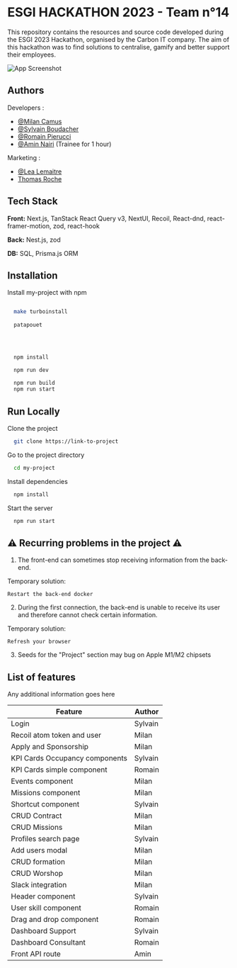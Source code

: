 
# ESGI HACKATHON 2023 - Team n°14

This repository contains the resources and source code developed during the ESGI 2023 Hackathon, organised by the Carbon IT company. 
The aim of this hackathon was to find solutions to centralise, gamify and better support their employees.




![App Screenshot](https://i.postimg.cc/B6JSHyvk/Capture-d-e-cran-2023-06-11-a-17-16-01.png)




## Authors

Developers :
- [@Milan Camus](https://github.com/MisterGoodDeal)
- [@Sylvain Boudacher](https://github.com/SylvainBoudacher)
- [@Romain Pierucci](https://github.com/Norudah)
- [@Amin Nairi](https://github.com/aminnairi) (Trainee for 1 hour)

Marketing :
- [@Lea Lemaitre](https://www.linkedin.com/in/l%C3%A9a-lemaitre-chef-de-projets-marketing-operationnel)
- [Thomas Roche](https://www.linkedin.com/in/thomas-r-8a3526179/)

## Tech Stack

**Front:** Next.js, TanStack React Query v3, NextUI, Recoil, React-dnd, react-framer-motion, zod, react-hook

**Back:** Nest.js, zod

**DB:** SQL, Prisma.js ORM



## Installation

Install my-project with npm

```bash

  make turboinstall
  
  patapouet

  
  
```

```bash
  npm install

  npm run dev

  npm run build
  npm run start
```
    
## Run Locally

Clone the project

```bash
  git clone https://link-to-project
```

Go to the project directory

```bash
  cd my-project
```

Install dependencies

```bash
  npm install
```

Start the server

```bash
  npm run start
```

## ⚠️ Recurring problems in the project ⚠️

 1. The front-end can sometimes stop receiving information from the back-end.

Temporary solution: 
```
Restart the back-end docker
```

2. During the first connection, the back-end is unable to receive its user and therefore cannot check certain information.

Temporary solution: 
```
Refresh your browser
```

3. Seeds for the "Project" section may bug on Apple M1/M2 chipsets



## List of features

Any additional information goes here

| Feature                        | Author  |
|--------------------------------|---------|
| Login                          | Sylvain |
| Recoil atom token and user     | Milan   |
| Apply and Sponsorship          | Milan   |
| KPI Cards Occupancy components | Sylvain |
| KPI Cards simple component     | Romain  |
| Events component               | Milan   |
| Missions component             | Milan   |
| Shortcut component             | Sylvain |
| CRUD Contract                  | Milan   |
| CRUD Missions                  | Milan   |
| Profiles search page           | Sylvain |
| Add users modal                | Milan   |
| CRUD formation                 | Milan   |
| CRUD Worshop                   | Milan   |
| Slack integration              | Milan   |
| Header component               | Sylvain |
| User skill component           | Romain  |
| Drag and drop component        | Romain  |
| Dashboard Support              | Sylvain |
| Dashboard Consultant           | Romain  |
| Front API route                | Amin    |
